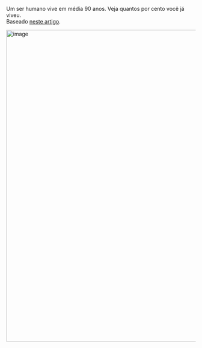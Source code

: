 Um ser humano vive em média 90 anos. Veja quantos por cento você já viveu.  
Baseado [neste artigo](https://waitbutwhy.com/2014/05/life-weeks.html).


<img width="1564" height="827" alt="image" src="https://github.com/user-attachments/assets/efe143d0-a5ff-4024-ae68-7cb15b7ecb87" />

